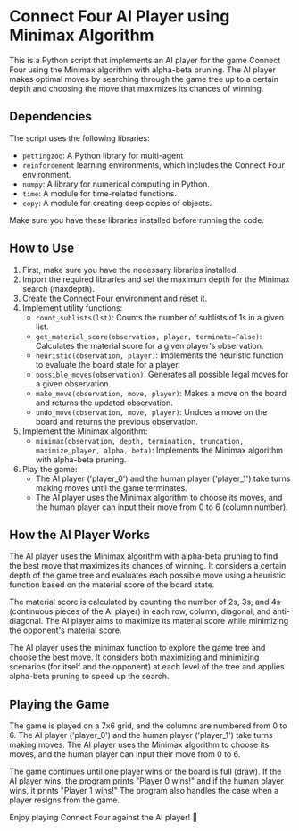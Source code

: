 # Connect Four AI Player using Minimax Algorithm
 This is a Python script that implements an AI player for the game Connect Four using the Minimax algorithm with alpha-beta pruning. The AI player makes optimal moves by searching through the game tree up to a certain depth and choosing the move that maximizes its chances of winning.

 ## Dependencies
 The script uses the following libraries:

* `pettingzoo`: A Python library for multi-agent
* `reinforcement` learning environments, which includes the Connect Four environment.
* `numpy`: A library for numerical computing in Python.
* `time`: A module for time-related functions.
* `copy`: A module for creating deep copies of objects.

Make sure you have these libraries installed before running the code.

## How to Use
1. First, make sure you have the necessary libraries installed.
2. Import the required libraries and set the maximum depth for the Minimax search (maxdepth).
3. Create the Connect Four environment and reset it.
4. Implement utility functions:
    * `count_sublists(lst)`: Counts the number of sublists of 1s in a given list.
    * `get_material_score(observation, player, terminate=False)`: Calculates the material score for a given player's observation.
    * `heuristic(observation, player)`: Implements the heuristic function to evaluate the board state for a player.
    * `possible_moves(observation)`: Generates all possible legal moves for a given observation.
    * `make_move(observation, move, player)`: Makes a move on the board and returns the updated observation.
    * `undo_move(observation, move, player)`: Undoes a move on the board and returns the previous observation.
5. Implement the Minimax algorithm:
    * `minimax(observation, depth, termination, truncation, maximize_player, alpha, beta)`: Implements the Minimax algorithm with alpha-beta pruning.
6. Play the game:
    * The AI player ('player_0') and the human player ('player_1') take turns making moves until the game terminates.
    * The AI player uses the Minimax algorithm to choose its moves, and the human player can input their move from 0 to 6 (column number).

## How the AI Player Works
The AI player uses the Minimax algorithm with alpha-beta pruning to find the best move that maximizes its chances of winning. It considers a certain depth of the game tree and evaluates each possible move using a heuristic function based on the material score of the board state.

The material score is calculated by counting the number of 2s, 3s, and 4s (continuous pieces of the AI player) in each row, column, diagonal, and anti-diagonal. The AI player aims to maximize its material score while minimizing the opponent's material score.

The AI player uses the minimax function to explore the game tree and choose the best move. It considers both maximizing and minimizing scenarios (for itself and the opponent) at each level of the tree and applies alpha-beta pruning to speed up the search.

## Playing the Game
The game is played on a 7x6 grid, and the columns are numbered from 0 to 6. The AI player ('player_0') and the human player ('player_1') take turns making moves. The AI player uses the Minimax algorithm to choose its moves, and the human player can input their move from 0 to 6.

The game continues until one player wins or the board is full (draw). If the AI player wins, the program prints "Player 0 wins!" and if the human player wins, it prints "Player 1 wins!" The program also handles the case when a player resigns from the game.

Enjoy playing Connect Four against the AI player! 🤖